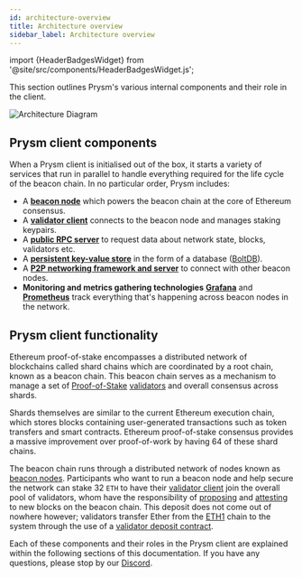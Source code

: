 ```yaml
---
id: architecture-overview
title: Architecture overview
sidebar_label: Architecture overview
---
```


import {HeaderBadgesWidget} from '@site/src/components/HeaderBadgesWidget.js';

<HeaderBadgesWidget />

This section outlines Prysm's various internal components and their role in the client.

![Architecture Diagram](/images/prysm-architecture.png)

## Prysm client components

When a Prysm client is initialised out of the box, it starts a variety of services that run in parallel to handle everything required for the life cycle of the beacon chain. In no particular order, Prysm includes:

* A [**beacon node**](/how-prysm-works/beacon-node) which powers the beacon chain at the core of Ethereum consensus.
* A [**validator client**](/how-prysm-works/prysm-validator-client) connects to the beacon node and manages staking keypairs.
* A [**public RPC server**](/how-prysm-works/prysm-public-api) to request data about network state, blocks, validators etc.
* A [**persistent key-value store**](/how-prysm-works/database-backend-boltdb) in the form of a database \([BoltDB](/how-prysm-works/database-backend-boltdb)\).
* A [**P2P networking framework and server**](/how-prysm-works/p2p-networking) to connect with other beacon nodes.
* **Monitoring and metrics gathering technologies** [**Grafana**](https://grafana.com/) and [**Prometheus**](https://prometheus.io) track everything that's happening across beacon nodes in the network.

## Prysm client functionality

Ethereum proof-of-stake encompasses a distributed network of blockchains called shard chains which are coordinated by a root chain, known as a beacon chain. This beacon chain serves as a mechanism to manage a set of [Proof-of-Stake](/terminology#proof-of-stake-pos) [validators](/terminology#validator) and overall consensus across shards.

Shards themselves are similar to the current Ethereum execution chain, which stores blocks containing user-generated transactions such as token transfers and smart contracts. Ethereum proof-of-stake consensus provides a massive improvement over proof-of-work by having 64 of these shard chains.

The beacon chain runs through a distributed network of nodes known as [beacon nodes](/how-prysm-works/beacon-node). Participants who want to run a beacon node and help secure the network can stake 32 `ETH` to have their [validator client](/how-prysm-works/prysm-validator-client) join the overall pool of validators, whom have the responsibility of [proposing](/terminology#propose) and [attesting](/terminology#attest) to new blocks on the beacon chain. This deposit does not come out of nowhere however; validators transfer Ether from the [ETH1](/terminology#eth1) chain to the system through the use of a [validator deposit contract](/how-prysm-works/validator-deposit-contract).

Each of these components and their roles in the Prysm client are explained within the following sections of this documentation. If you have any questions, please stop by our [Discord](https://discord.gg/prysmaticlabs).


